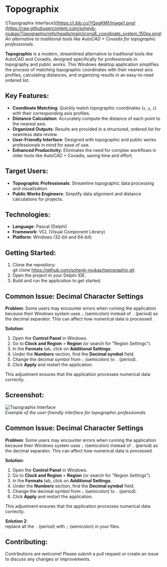 # Topographix  

![Topographix Interface]([https://i.ibb.co/YQsgKMf/Image1.png](https://raw.githubusercontent.com/soheyb-roukas/Topographix/refs/heads/main/icons8_coordinate_system_150px.png)  
*An alternative to traditional tools like AutoCAD + Covadis for topographic professionals.*

**Topographix** is a modern, streamlined alternative to traditional tools like AutoCAD and Covadis, designed specifically for professionals in topography and public works. This Windows desktop application simplifies the process of matching topographic coordinates with their nearest axis profiles, calculating distances, and organizing results in an easy-to-read ordered list.

## Key Features:
- **Coordinate Matching**: Quickly match topographic coordinates (`x`, `y`, `z`) with their corresponding axis profiles.
- **Distance Calculation**: Accurately compute the distance of each point to the nearest axis.
- **Organized Outputs**: Results are provided in a structured, ordered list for seamless data review.
- **User-Friendly Interface**: Designed with topographic and public works professionals in mind for ease of use.
- **Enhanced Productivity**: Eliminates the need for complex workflows in older tools like AutoCAD + Covadis, saving time and effort.

## Target Users:
- **Topographic Professionals**: Streamline topographic data processing and visualization.
- **Public Works Engineers**: Simplify data alignment and distance calculations for projects.

## Technologies:
- **Language**: Pascal (Delphi)  
- **Framework**: VCL (Visual Component Library)  
- **Platform**: Windows (32-bit and 64-bit)  

## Getting Started:
1. Clone the repository:  
   git clone https://github.com/soheyb-roukas/topographix.git
2. Open the project in your Delphi IDE.
3. Build and run the application to get started.

## Common Issue: Decimal Character Settings  

**Problem**: Some users may encounter errors when running the application because their Windows system uses `;` (semicolon) instead of `.` (period) as the decimal separator. This can affect how numerical data is processed.  

**Solution**:  
1. Open the **Control Panel** in Windows.  
2. Go to **Clock and Region** > **Region** (or search for "Region Settings").  
3. In the **Formats** tab, click on **Additional Settings**.  
4. Under the **Numbers** section, find the **Decimal symbol** field.  
5. Change the decimal symbol from `;` (semicolon) to `.` (period).  
6. Click **Apply** and restart the application.  

This adjustment ensures that the application processes numerical data correctly.  

## Screenshot:
![Topographix Interface](https://i.ibb.co/YQsgKMf/Image1.png)  
*Example of the user-friendly interface for topographic professionals.*

## Common Issue: Decimal Character Settings  

**Problem**: Some users may encounter errors when running the application because their Windows system uses `;` (semicolon) instead of `.` (period) as the decimal separator. This can affect how numerical data is processed.  

**Solution**:  
1. Open the **Control Panel** in Windows.  
2. Go to **Clock and Region** > **Region** (or search for "Region Settings").  
3. In the **Formats** tab, click on **Additional Settings**.  
4. Under the **Numbers** section, find the **Decimal symbol** field.  
5. Change the decimal symbol from `;` (semicolon) to `.` (period).  
6. Click **Apply** and restart the application.  

This adjustment ensures that the application processes numerical data correctly.

**Solution 2**:  
replace all the `.` (period) with `;` (semicolon) in your files.


## Contributing:
Contributions are welcome! Please submit a pull request or create an issue to discuss any changes or improvements.

